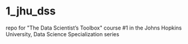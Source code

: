 1_jhu_dss
=========

repo for "The Data Scientist’s Toolbox" course #1 in the Johns Hopkins University, Data Science Specialization series
